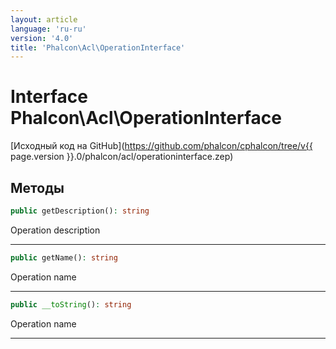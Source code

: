 ```yaml
---
layout: article
language: 'ru-ru'
version: '4.0'
title: 'Phalcon\Acl\OperationInterface'
---
```

# Interface **Phalcon\Acl\OperationInterface**

[Исходный код на GitHub](https://github.com/phalcon/cphalcon/tree/v{{ page.version }}.0/phalcon/acl/operationinterface.zep)

## Методы

```php
public getDescription(): string
```

Operation description

* * *

```php
public getName(): string
```

Operation name

* * *

```php
public __toString(): string
```

Operation name

* * *